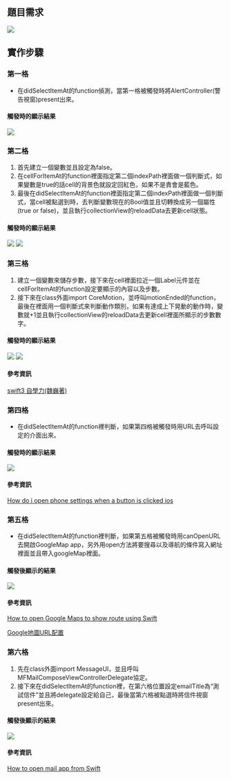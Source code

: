 ## 題目需求
![](https://github.com/qwer810520/FinalAssessment-CollectionViewSet/blob/master/CollectionViewSet/Assets.xcassets/%E9%A1%8C%E7%9B%AE.imageset/%E9%A1%8C%E7%9B%AE.png)

## 實作步驟
### 第一格
* 在didSelectItemAt的function偵測，當第一格被觸發時將AlertController(警告視窗)present出來。

#### 觸發時的顯示結果
![](https://github.com/qwer810520/FinalAssessment-CollectionViewSet/blob/master/CollectionViewSet/Assets.xcassets/1.imageset/1.PNG)

### 第二格
1. 首先建立一個變數並且設定為false。
2. 在cellForItemAt的function裡面指定第二個indexPath裡面做一個判斷式，如果變數是true的話cell的背景色就設定回紅色，如果不是責會是藍色。
3. 最後在didSelectItemAt的function裡面指定第二個indexPath裡面做一個判斷式，當cell被點選到時，去判斷變數現在的Bool值並且切轉換成另一個屬性(true or false)，並且執行collectionView的reloadData去更新cell狀態。

#### 觸發時的顯示結果
![](https://github.com/qwer810520/FinalAssessment-CollectionViewSet/blob/master/CollectionViewSet/Assets.xcassets/2.imageset/2.PNG)
![](https://github.com/qwer810520/FinalAssessment-CollectionViewSet/blob/master/CollectionViewSet/Assets.xcassets/2-1.imageset/2-1.PNG)

### 第三格
1. 建立一個變數來儲存步數，接下來在cell裡面拉近一個Label元件並在cellForItemAt的function設定要顯示的內容以及步數。
2. 接下來在class外面import CoreMotion，並呼叫motionEnded的function，最後在裡面用一個判斷式來判斷動作類別，如果有達成上下晃動的動作時，變數就+1並且執行collectionView的reloadData去更新cell裡面所顯示的步數數字。

#### 觸發時的顯示結果
![](https://github.com/qwer810520/FinalAssessment-CollectionViewSet/blob/master/CollectionViewSet/Assets.xcassets/2.imageset/2.PNG)
![](https://github.com/qwer810520/FinalAssessment-CollectionViewSet/blob/master/CollectionViewSet/Assets.xcassets/3.imageset/3.PNG)

#### 參考資訊
[swift3 自學力(魏巍著)](http://www.books.com.tw/products/0010746730)

### 第四格
* 在didSelectItemAt的function裡判斷，如果第四格被觸發時用URL去呼叫設定的介面出來。

#### 觸發時的顯示結果
![](https://github.com/qwer810520/FinalAssessment-CollectionViewSet/blob/master/CollectionViewSet/Assets.xcassets/4.imageset/4.PNG)

#### 參考資訊
[How do i open phone settings when a button is clicked ios](http://stackoverflow.com/questions/28152526/how-do-i-open-phone-settings-when-a-button-is-clicked-ios)

### 第五格
* 在didSelectItemAt的function裡判斷，如果第五格被觸發時用canOpenURL去開啟GoogleMap app，另外用open方法將要搜尋以及導航的條件寫入網址裡面並且帶入googleMap裡面。

#### 觸發後顯示的結果
![](https://github.com/qwer810520/FinalAssessment-CollectionViewSet/blob/master/CollectionViewSet/Assets.xcassets/5.imageset/5.PNG)

#### 參考資訊
[How to open Google Maps to show route using Swift](http://stackoverflow.com/questions/32039816/how-to-open-google-maps-to-show-route-using-swift)

[Google地圖URL配置](https://developers.google.com/maps/documentation/ios-sdk/urlscheme?hl=zh-tw)

### 第六格
1. 先在class外面import MessageUI，並且呼叫MFMailComposeViewControllerDelegate協定。
2. 接下來在didSelectItemAt的function裡，在第六格位置設定emailTitle為“測試信件”並且將delegate設定給自己，最後當第六格被點選時將信件視窗present出來。

#### 觸發後顯示的結果
![](https://github.com/qwer810520/FinalAssessment-CollectionViewSet/blob/master/CollectionViewSet/Assets.xcassets/6.imageset/6.PNG)

#### 參考資訊
[How to open mail app from Swift](http://stackoverflow.com/questions/25981422/how-to-open-mail-app-from-swift)




